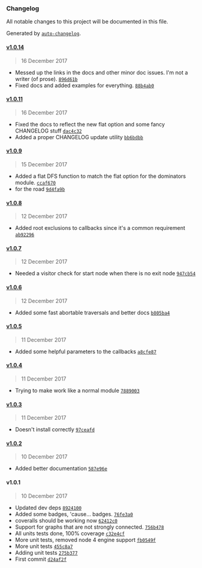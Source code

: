 ### Changelog
All notable changes to this project will be documented in this file.

Generated by [`auto-changelog`](https://github.com/CookPete/auto-changelog).

#### [v1.0.14](https://github.com/julianjensen/traversals/compare/v1.0.11...v1.0.14)
> 16 December 2017
- Messed up the links in the docs and other minor doc issues. I&#x27;m not a writer (of prose). [`896d61b`](https://github.com/julianjensen/traversals/commit/896d61bfd9d6c0fa958aaab6ac2f75ee5d0d581e)
- Fixed docs and added examples for everything. [`88b4ab0`](https://github.com/julianjensen/traversals/commit/88b4ab06fdb8e07bbcc6c996a73a700530de74fe)

#### [v1.0.11](https://github.com/julianjensen/traversals/compare/v1.0.9...v1.0.11)
> 16 December 2017
- Fixed the docs to reflect the new flat option and some fancy CHANGELOG stuff [`dac4c32`](https://github.com/julianjensen/traversals/commit/dac4c322462d567a3bf1792d773ffe577426654b)
- Added a proper CHANGELOG update utility [`bb6bdbb`](https://github.com/julianjensen/traversals/commit/bb6bdbb150fe957e5c1bb7caf905d28efe388b61)

#### [v1.0.9](https://github.com/julianjensen/traversals/compare/v1.0.8...v1.0.9)
> 15 December 2017
- Added a flat DFS function to match the flat option for the dominators module. [`ccaf670`](https://github.com/julianjensen/traversals/commit/ccaf670bb2e9bceb9d8cb6f1b220436baa1f9795)
- for the road [`9d4fa9b`](https://github.com/julianjensen/traversals/commit/9d4fa9bdd89b3970fa247ae5377291d6450bf897)

#### [v1.0.8](https://github.com/julianjensen/traversals/compare/v1.0.7...v1.0.8)
> 12 December 2017
- Added root exclusions to callbacks since it&#x27;s a common requirement [`ab92296`](https://github.com/julianjensen/traversals/commit/ab922963d4b24a4446299f011265ac9ff37dcaae)

#### [v1.0.7](https://github.com/julianjensen/traversals/compare/v1.0.6...v1.0.7)
> 12 December 2017
- Needed a visitor check for start node when there is no exit node [`947cb54`](https://github.com/julianjensen/traversals/commit/947cb5431379c4b40a29110a1863ab4ad6ed36c4)

#### [v1.0.6](https://github.com/julianjensen/traversals/compare/v1.0.5...v1.0.6)
> 12 December 2017
- Added some fast abortable traversals and better docs [`b805ba4`](https://github.com/julianjensen/traversals/commit/b805ba416992d39c43d0a6ae9a46fc897eec58c5)

#### [v1.0.5](https://github.com/julianjensen/traversals/compare/v1.0.4...v1.0.5)
> 11 December 2017
- Added some helpful parameters to the callbacks [`a8cfe87`](https://github.com/julianjensen/traversals/commit/a8cfe87c48b527c8be74609a2e3f5a20f05206ee)

#### [v1.0.4](https://github.com/julianjensen/traversals/compare/v1.0.3...v1.0.4)
> 11 December 2017
- Trying to make work like a normal module [`7889003`](https://github.com/julianjensen/traversals/commit/7889003f1dd74e03e15ccac04557b9959badef86)

#### [v1.0.3](https://github.com/julianjensen/traversals/compare/v1.0.2...v1.0.3)
> 11 December 2017
- Doesn&#x27;t install correctly [`97ceafd`](https://github.com/julianjensen/traversals/commit/97ceafd821f99ca1e0e492f9a5644536f0abbe06)

#### [v1.0.2](https://github.com/julianjensen/traversals/compare/v1.0.1...v1.0.2)
> 10 December 2017
- Added better documentation [`587e96e`](https://github.com/julianjensen/traversals/commit/587e96e0ef1b02d1460b7a67c6dee83fdd51cb38)

#### v1.0.1
> 10 December 2017
- Updated dev deps [`8924100`](https://github.com/julianjensen/traversals/commit/89241002874e5da2f45b62bd0996bedc2fdbb109)
- Added some badges, &#x27;cause... badges. [`76fe3a0`](https://github.com/julianjensen/traversals/commit/76fe3a022a78ddc8116e1a3a4d9380e1f422c4de)
- coveralls should be working now [`62412c0`](https://github.com/julianjensen/traversals/commit/62412c0b6ec537354befa4ddfe6b2212191dae25)
- Support for graphs that are not strongly connected. [`756b478`](https://github.com/julianjensen/traversals/commit/756b4780cb6b3610c983c3f7e140d78bd5d80075)
- All units tests done, 100% coverage [`c32e4cf`](https://github.com/julianjensen/traversals/commit/c32e4cf5e31936d2119e8776e8053dd10b836be1)
- More unit tests, removed node 4 engine support [`fb0549f`](https://github.com/julianjensen/traversals/commit/fb0549fecaa90b49b5639c480fa4b727304d7dd0)
- More unit tests [`455c8a7`](https://github.com/julianjensen/traversals/commit/455c8a7a2815b5738a2fe67346cd6f28f11cdffe)
- Adding unit tests [`275b377`](https://github.com/julianjensen/traversals/commit/275b377e02e841752ec0c90f33899c217a2eed68)
- First commit [`d24af2f`](https://github.com/julianjensen/traversals/commit/d24af2f5907b81a9712a26c2dcc4f0862cc1a3ed)


